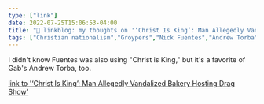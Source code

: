 ```yaml
---
type: ["link"]
date: 2022-07-25T15:06:53-04:00
title: "🔗 linkblog: my thoughts on '‘Christ Is King’: Man Allegedly Vandalized Bakery Hosting Drag Show'"
tags: ["Christian nationalism","Groypers","Nick Fuentes","Andrew Torba","Gab"]
---
```

I didn't know Fuentes was also using "Christ is King," but it's a favorite of Gab's Andrew Torba, too.
 

[link to '‘Christ Is King’: Man Allegedly Vandalized Bakery Hosting Drag Show'](https://www.vice.com/en/article/k7bwje/hate-crime-vandalized-bakery-drag-show)
